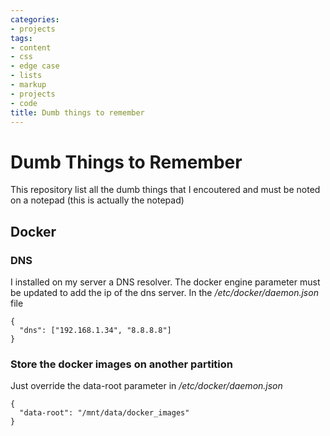 ```yaml
---
categories:
- projects
tags:
- content
- css
- edge case
- lists
- markup
- projects
- code
title: Dumb things to remember
---
```


Dumb Things to Remember
=======================

This repository list all the dumb things that I encoutered and must be
noted on a notepad (this is actually the notepad)

Docker
------

### DNS

I installed on my server a DNS resolver. The docker engine parameter
must be updated to add the ip of the dns server. In the
*/etc/docker/daemon.json* file

``` {.json}
{
  "dns": ["192.168.1.34", "8.8.8.8"]
}
```

### Store the docker images on another partition

Just override the data-root parameter in */etc/docker/daemon.json*

``` {.json}
{
  "data-root": "/mnt/data/docker_images"
}
```
